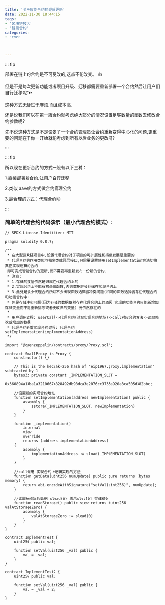 ```yaml
---
title: '关于智能合约的逻辑更新'
date: 2022-11-30 18:44:15
tags:
- '区块链技术'
- '智能合约'
categories:
- 'EVM'



---
```


<!-- more -->

::: tip

部署在链上的合约是不可更改的,这点不能改变。 :+1:

但是不是每次更新功能或者项目升级、迁移都需要重新部署一个合约然后让用户们自行迁移呢?:fast_forward:

这种方式无疑过于麻烦,而且成本高.

还是说我们可以在第一版合约就考虑绝大部分的情况设置足够数量的函数去修改合约参数呢?

先不说这种方式是不是设定了一个合约管理员让合约重新变得中心化的问题,更重要的问题在于你一开始就能考虑到所有以后业务的更改吗?

:::

::: tip

所以现在更新合约的方式一般有以下三种：

1.直接部署新合约,让用户自行迁移

2.类似 aave的方式做合约管理公约

3.最合理的方式：代理合约:accept:

:::

### 简单的代理合约代码演示（最小代理合约模式）:

```solidity
// SPDX-License-Identifier: MIT

pragma solidity 0.8.7;

/**
 * 在大型区块链项目中,设置代理合约对于项目的可扩展性和持续发展是重要的
 * 代理合约的作用类似与抽象类或顶层接口,只需要设置使用setImplementation方法切换真正实现逻辑的合约
 即可完成智能合约的更新,而不需要再重新发布一份新的合约.
 * 注意:
 * 1.存储的数据依然是归属在代理合约上的
 * 2.实现合约上不能有构造器函数,否则数据将会存储在实现合约上
 * 3.此处是最小代理合约所以不会出现函数选择器冲突问题(相同的函数选择器存在代理合约和功能合约中)
 * 但是存储冲突问题(因为存储的数据依然存在代理合约上的原因 实现的功能合约只能新增加存储变量而不能重新排序或者更改旧的变量) 是依然存在的
 *
 * 用户调用过程: userCall->代理合约(读取实现合约地址)->call对应合约方法->读取修改或增加的数据
 * 代理合约新增实现合约过程: 代理合约setImplementation(implementationAddress)
 */

import "@openzeppelin/contracts/proxy/Proxy.sol";

contract SmallProxy is Proxy {
    constructor() {}

    // This is the keccak-256 hash of "eip1967.proxy.implementation" subtracted by 1
    bytes32 private constant _IMPLEMENTATION_SLOT =
        0x360894a13ba1a3210667c828492db98dca3e2076cc3735a920a3ca505d382bbc;

    //设置新的实现合约地址
    function setImplementation(address newImplementation) public {
        assembly {
            sstore(_IMPLEMENTATION_SLOT, newImplementation)
        }
    }

    function _implementation()
        internal
        view
        override
        returns (address implementationAddress)
    {
        assembly {
            implementationAddress := sload(_IMPLEMENTATION_SLOT)
        }
    }

    //call调用 实现合约上逻辑实现的方法
    function getData(uint256 numUpdate) public pure returns (bytes memory) {
        return abi.encodeWithSignature("setVal(uint256)", numUpdate);
    }

    //读取被修改的数据 sload(0) 表示slot[0] 存储槽0
    function readStorage() public view returns (uint256 valAtStorageZero) {
        assembly {
            valAtStorageZero := sload(0)
        }
    }
}

contract ImplementTest {
    uint256 public val;

    function setVal(uint256 _val) public {
        val = _val;
    }
}

contract ImplementTest2 {
    uint256 public val;

    function setVal(uint256 _val) public {
        val = _val + 2;
    }
}

```

